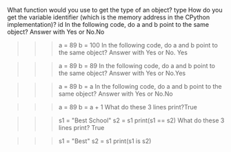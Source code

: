 What function would you use to get the type of an object? type
How do you get the variable identifier (which is the memory address in the CPython implementation)? id
In the following code, do a and b point to the same object? Answer with Yes or No.No

> > > a = 89
> > > b = 100
> > > In the following code, do a and b point to the same object? Answer with Yes or No. Yes

> > > a = 89
> > > b = 89
> > > In the following code, do a and b point to the same object? Answer with Yes or No.Yes

> > > a = 89
> > > b = a
> > > In the following code, do a and b point to the same object? Answer with Yes or No.No

> > > a = 89
> > > b = a + 1
> > > What do these 3 lines print?True

> > > s1 = "Best School"
> > > s2 = s1
> > > print(s1 == s2)
> > > What do these 3 lines print? True

> > > s1 = "Best"
> > > s2 = s1
> > > print(s1 is s2)
